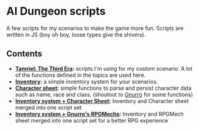 # AI Dungeon scripts
A few scripts for my scenarios to make the game more fun. Scripts are written in JS (boy oh boy, loose types give the shivers).

## Contents
* **[Tamriel: The Third Era](tamriel/):** scripts I'm using for my custom scenario. A lot of the functions defined in the topics are used here.
* **[Inventory](inventory/):** a simple inventory system for your scenarios.
* **[Character sheet](character-sheet/):** simple functions to parse and persist character data such as name, race and class. (shoutout to [Gnurro](https://github.com/Gnurro/AIDscripts) for some functions)
* **[Inventory system + Character Sheet](inventory-character-sheet-merged):** Inventory and Character sheet merged into one script set
* **[Inventory system + Gnurro's RPGMechs](inventory-rpgmechs):** Inventory and RPGMech sheet merged into one script set for a better RPG experience